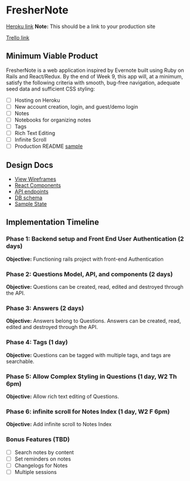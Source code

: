 # FresherNote

[Heroku link][heroku] **Note:** This should be a link to your production site

[Trello link][trello]

[heroku]: http://www.herokuapp.com
[trello]: https://trello.com/b/ITnI2qMK

## Minimum Viable Product

FresherNote is a web application inspired by Evernote built using Ruby on Rails
and React/Redux.  By the end of Week 9, this app will, at a minimum, satisfy the
following criteria with smooth, bug-free navigation, adequate seed data and
sufficient CSS styling:

- [ ] Hosting on Heroku
- [ ] New account creation, login, and guest/demo login
- [ ] Notes
- [ ] Notebooks for organizing notes
- [ ] Tags
- [ ] Rich Text Editing
- [ ] Infinite Scroll
- [ ] Production README [sample](docs/production_readme.md)

## Design Docs
* [View Wireframes][wireframes]
* [React Components][components]
* [API endpoints][api-endpoints]
* [DB schema][schema]
* [Sample State][sample-state]

[wireframes]: docs/wireframes
[components]: docs/component-hierarchy.md
[sample-state]: docs/sample-state.md
[api-endpoints]: docs/api-endpoints.md
[schema]: docs/schema.md

## Implementation Timeline

### Phase 1: Backend setup and Front End User Authentication (2 days)

**Objective:** Functioning rails project with front-end Authentication

### Phase 2: Questions Model, API, and components (2 days)

**Objective:** Questions can be created, read, edited and destroyed through
the API.

### Phase 3: Answers (2 days)

**Objective:** Answers belong to Questions. Answers can be created, read, edited and destroyed through the API.

### Phase 4: Tags (1 day)

**Objective:** Questions can be tagged with multiple tags, and tags are searchable.

### Phase 5: Allow Complex Styling in Questions (1 day, W2 Th 6pm)

**Objective:** Allow rich text editing of Questions.

### Phase 6: infinite scroll for Notes Index (1 day, W2 F 6pm)
<!-- - Pagination /  -->
**Objective:** Add infinite scroll to Notes Index

### Bonus Features (TBD)
- [ ] Search notes by content
- [ ] Set reminders on notes
- [ ] Changelogs for Notes
- [ ] Multiple sessions
